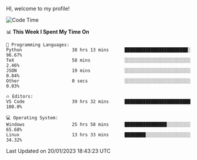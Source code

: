 HI, welcome to my profile!
<!--START_SECTION:waka-->
![Code Time](http://img.shields.io/badge/Code%20Time-393%20hrs%2057%20mins-blue)

📊 **This Week I Spent My Time On** 

```text
💬 Programming Languages: 
Python                   38 hrs 13 mins      ████████████████████████░   96.67% 
TeX                      58 mins             ░░░░░░░░░░░░░░░░░░░░░░░░░   2.46% 
JSON                     19 mins             ░░░░░░░░░░░░░░░░░░░░░░░░░   0.84% 
Other                    0 secs              ░░░░░░░░░░░░░░░░░░░░░░░░░   0.03%

🔥 Editors: 
VS Code                  39 hrs 32 mins      █████████████████████████   100.0%

💻 Operating System: 
Windows                  25 hrs 58 mins      ████████████████░░░░░░░░░   65.68% 
Linux                    13 hrs 33 mins      ████████░░░░░░░░░░░░░░░░░   34.32%

```


 Last Updated on 20/01/2023 18:43:23 UTC
<!--END_SECTION:waka-->

